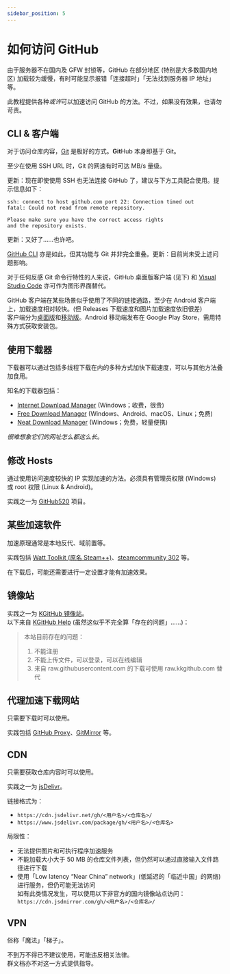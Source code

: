 ```yaml
---
sidebar_position: 5
---
```


# 如何访问 GitHub

由于服务器不在国内及 GFW 封锁等，GitHub 在部分地区 (特别是大多数国内地区) 加载较为缓慢，有时可能显示报错「连接超时」「无法找到服务器 IP 地址」等。

此教程提供各种*或许*可以加速访问 GitHub 的方法。不过，如果没有效果，也请勿苛责。

## CLI & 客户端

对于访问仓库内容，[Git](https://git-scm.com/downloads) 是极好的方式。**Git**Hub 本身即基于 Git。

至少在使用 SSH URL 时，Git 的网速有时可达 MB/s 量级。

更新：现在即使使用 SSH 也无法连接 GitHub 了，建议与下方工具配合使用。提示信息如下：

```shell-session
ssh: connect to host github.com port 22: Connection timed out
fatal: Could not read from remote repository.

Please make sure you have the correct access rights
and the repository exists.
```

更新：又好了……也许吧。

[GitHub CLI](https://cli.github.com/) 亦是如此，但其功能与 Git 并非完全重叠。更新：目前尚未受上述问题影响。

对于任何反感 Git 命令行特性的人来说，GitHub 桌面版客户端 (见下) 和 [Visual Studio Code](https://code.visualstudio.com/) 亦可作为图形界面替代。

GitHub 客户端在某些场景似乎使用了不同的链接通路，至少在 Android 客户端上，加载速度相对较快。(但 Releases 下载速度和图片加载速度依旧很差)  
客户端分为[桌面版](https://github.com/apps/desktop)和[移动版](https://github.com/mobile)。Android 移动端发布在 Google Play Store，需用特殊方式获取安装包。

## 使用下载器

下载器可以通过包括多线程下载在内的多种方式加快下载速度，可以与其他方法叠加食用。

知名的下载器包括：

- [Internet Download Manager](https://www.internetdownloadmanager.com/) (Windows；收费，很贵)
- [Free Download Manager](https://www.freedownloadmanager.org/) (Windows、Android、macOS、Linux；免费)
- [Neat Download Manager](https://neatdownloadmanager.com/) (Windows；免费，轻量便携)

*很难想象它们的网址怎么都这么长。*

## 修改 Hosts

通过使用访问速度较快的 IP 实现加速的方法。必须具有管理员权限 (Windows) 或 root 权限 (Linux & Android)。

实践之一为 [GitHub520](https://github.com/521xueweihan/github520) 项目。

## 某些加速软件

加速原理通常是本地反代、域前置等。

实践包括 [Watt Toolkit (原名 Steam++)](https://steampp.net/)、[steamcommunity 302](https://www.dogfight360.com/blog/686/) 等。

在下载后，可能还需要进行一定设置才能有加速效果。

## 镜像站

实践之一为 [KGitHub 镜像站](https://kkgithub.com/)。  
以下来自 [KGitHub Help](https://help.kkgithub.com/questions/) (虽然这似乎不完全算「存在的问题」……)：

> 本站目前存在的问题：
>
> 1. 不能注册
> 2. 不能上传文件，可以登录，可以在线编辑
> 3. 来自 raw.githubusercontent.com 的下载可使用 raw.kkgithub.com 替代

## 代理加速下载网站

只需要下载时可以使用。

实践包括 [GitHub Proxy](https://ghproxy.link/)、[GitMirror](https://gitmirror.com) 等。

## CDN

只需要获取仓库内容时可以使用。

实践之一为 [jsDelivr](https://www.jsdelivr.com/)。

链接格式为：

- `https://cdn.jsdelivr.net/gh/<用户名>/<仓库名>/`
- `https://www.jsdelivr.com/package/gh/<用户名>/<仓库名>`

局限性：

- 无法提供图片和可执行程序加速服务
- 不能加载大小大于 50 MB 的仓库文件列表，但仍然可以通过直接输入文件路径进行下载
- 使用「Low latency “Near China” network」(低延迟的「临近中国」的网络) 进行服务，但仍可能无法访问  
  如有此类情况发生，可以使用以下非官方的国内镜像站点访问：  
  `https://cdn.jsdmirror.com/gh/<用户名>/<仓库名>/`

## VPN

俗称「魔法」「梯子」。

不到万不得已不建议使用，可能违反相关法律。  
群文档亦不对这一方式提供指导。

